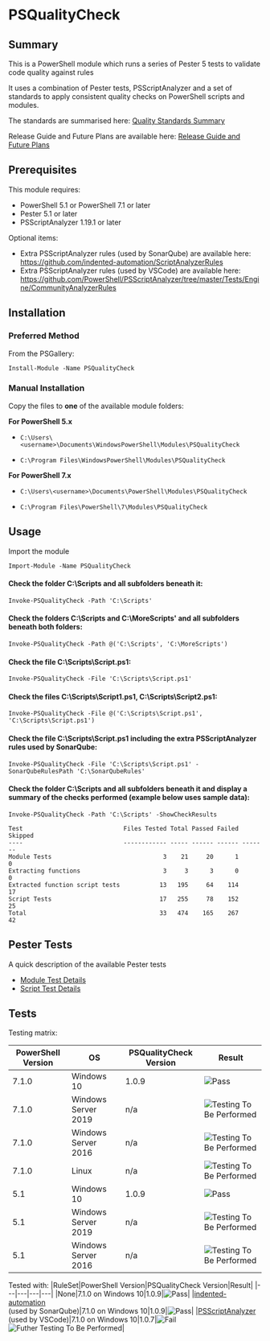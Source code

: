 # PSQualityCheck

## Summary

This is a PowerShell module which runs a series of Pester 5 tests to validate code quality against rules

It uses a combination of Pester tests, PSScriptAnalyzer and a set of standards to apply consistent quality checks on PowerShell scripts and modules.

The standards are summarised here: [Quality Standards Summary](https://github.com/andrewrdavidson/PSQualityCheck/wiki/Standards)

Release Guide and Future Plans are available here: [Release Guide and Future Plans](https://github.com/andrewrdavidson/PSQualityCheck/wiki/Release-Guide-and-Future-Plans)

## Prerequisites

This module requires:

* PowerShell 5.1 or PowerShell 7.1 or later
* Pester 5.1 or later
* PSScriptAnalyzer 1.19.1 or later

Optional items:

* Extra PSScriptAnalyzer rules (used by SonarQube) are available here: https://github.com/indented-automation/ScriptAnalyzerRules
* Extra PSScriptAnalyzer rules (used by VSCode) are available here: https://github.com/PowerShell/PSScriptAnalyzer/tree/master/Tests/Engine/CommunityAnalyzerRules

## Installation

### __Preferred Method__

From the PSGallery:

`Install-Module -Name PSQualityCheck`

### __Manual Installation__

Copy the files to **one** of the available module folders:

__For PowerShell 5.x__

* `C:\Users\<username>\Documents\WindowsPowerShell\Modules\PSQualityCheck`

* `C:\Program Files\WindowsPowerShell\Modules\PSQualityCheck`

__For PowerShell 7.x__

* `C:\Users\<username>\Documents\PowerShell\Modules\PSQualityCheck`

* `C:\Program Files\PowerShell\7\Modules\PSQualityCheck`

## Usage

Import the module

`Import-Module -Name PSQualityCheck`

#### Check the folder C:\Scripts and all subfolders beneath it:

`Invoke-PSQualityCheck -Path 'C:\Scripts'`

#### Check the folders C:\Scripts and C:\MoreScripts' and all subfolders beneath both folders:

`Invoke-PSQualityCheck -Path @('C:\Scripts', 'C:\MoreScripts')`

#### Check the file C:\Scripts\Script.ps1:

`Invoke-PSQualityCheck -File 'C:\Scripts\Script.ps1'`

#### Check the files C:\Scripts\Script1.ps1, C:\Scripts\Script2.ps1:

`Invoke-PSQualityCheck -File @('C:\Scripts\Script.ps1', 'C:\Scripts\Script.ps1')`

#### Check the file C:\Scripts\Script.ps1 including the extra PSScriptAnalyzer rules used by SonarQube:

`Invoke-PSQualityCheck -File 'C:\Scripts\Script.ps1' -SonarQubeRulesPath 'C:\SonarQubeRules'`

#### Check the folder C:\Scripts and all subfolders beneath it and display a summary of the checks performed (example below uses sample data):

`Invoke-PSQualityCheck -Path 'C:\Scripts' -ShowCheckResults`

    Test                            Files Tested Total Passed Failed Skipped
    ----                            ------------ ----- ------ ------ -------
    Module Tests                               3    21     20      1       0
    Extracting functions                       3     3      3      0       0
    Extracted function script tests           13   195     64    114      17
    Script Tests                              17   255     78    152      25
    Total                                     33   474    165    267      42

## Pester Tests

A quick description of the available Pester tests

* [Module Test Details](https://github.com/andrewrdavidson/PSQualityCheck/wiki/Module-Tests)
* [Script Test Details](https://github.com/andrewrdavidson/PSQualityCheck/wiki/Script-Tests)

## Tests

Testing matrix:

|PowerShell Version|OS|PSQualityCheck Version|Result|
|---|---|---|---|
|7.1.0|Windows 10|1.0.9|![Pass](https://img.shields.io/badge/test-pass-brightgreen)|
|7.1.0|Windows Server 2019|n/a|![Testing To Be Performed](https://img.shields.io/badge/testing-to%20be%20performed-lightgrey)|
|7.1.0|Windows Server 2016|n/a|![Testing To Be Performed](https://img.shields.io/badge/testing-to%20be%20performed-lightgrey)|
|7.1.0|Linux|n/a|![Testing To Be Performed](https://img.shields.io/badge/testing-to%20be%20performed-lightgrey)|
|5.1|Windows 10|1.0.9|![Pass](https://img.shields.io/badge/test-pass-brightgreen)|
|5.1|Windows Server 2019|n/a|![Testing To Be Performed](https://img.shields.io/badge/testing-to%20be%20performed-lightgrey)|
|5.1|Windows Server 2016|n/a|![Testing To Be Performed](https://img.shields.io/badge/testing-to%20be%20performed-lightgrey)|

Tested with:
|RuleSet|PowerShell Version|PSQualityCheck Version|Result|
|---|---|---|---|
|None|7.1.0 on Windows 10|1.0.9|![Pass](https://img.shields.io/badge/test-pass-brightgreen)|
|[indented-automation](https://github.com/indented-automation/ScriptAnalyzerRules)<br/>(used by SonarQube)|7.1.0 on Windows 10|1.0.9|![Pass](https://img.shields.io/badge/test-pass-brightgreen)|
|[PSScriptAnalyzer](https://github.com/PowerShell/PSScriptAnalyzer/tree/master/Tests/Engine/CommunityAnalyzerRules)<br/>(used by VSCode)|7.1.0 on Windows 10|1.0.7|![Fail](https://img.shields.io/badge/test-fail-red) ![Futher Testing To Be Performed](https://img.shields.io/badge/further%20testing-to%20be%20performed-lightgrey)|
